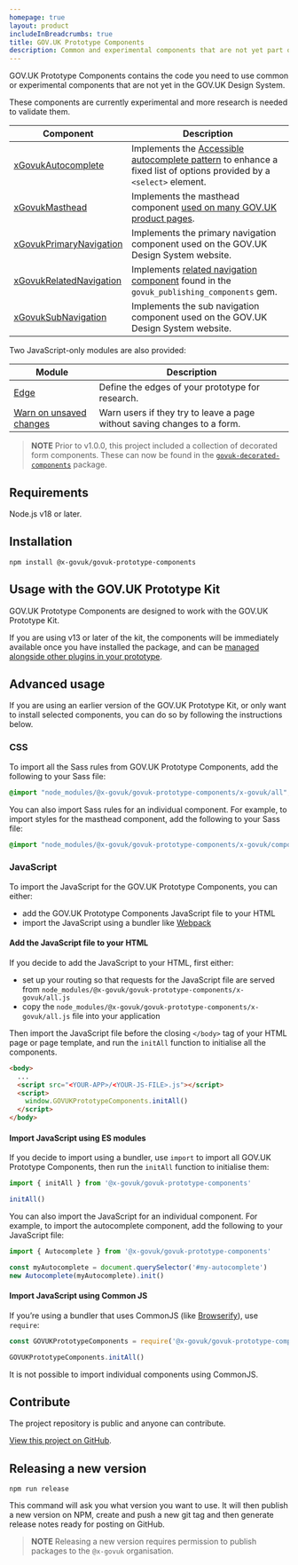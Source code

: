 ```yaml
---
homepage: true
layout: product
includeInBreadcrumbs: true
title: GOV.UK Prototype Components
description: Common and experimental components that are not yet part of the GOV.UK Design System
---
```


GOV.UK Prototype Components contains the code you need to use common or experimental components that are not yet in the GOV.UK Design System.

These components are currently experimental and more research is needed to validate them.

| Component | Description |
| - | - |
| [xGovukAutocomplete](autocomplete) | Implements the [Accessible autocomplete pattern](https://github.com/alphagov/accessible-autocomplete) to enhance a fixed list of options provided by a `<select>` element. |
| [xGovukMasthead](masthead) | Implements the masthead component [used on many GOV.UK product pages](https://github.com/alphagov/product-page-example). |
| [xGovukPrimaryNavigation](primary-navigation) | Implements the primary navigation component used on the GOV.UK Design System website. |
| [xGovukRelatedNavigation](related-navigation/) | Implements [related navigation component](https://components.publishing.service.gov.uk/component-guide/related_navigation) found in the `govuk_publishing_components` gem. |
| [xGovukSubNavigation](sub-navigation) | Implements the sub navigation component used on the GOV.UK Design System website. |

Two JavaScript-only modules are also provided:

| Module | Description |
| - | - |
| [Edge](/edge) | Define the edges of your prototype for research. |
| [Warn on unsaved changes](/warn-on-unsaved-changes) | Warn users if they try to leave a page without saving changes to a form. |

> **NOTE**
> Prior to v1.0.0, this project included a collection of decorated form components. These can now be found in the [`govuk-decorated-components`](https://github.com/x-govuk/govuk-decorated-components) package.

## Requirements

Node.js v18 or later.

## Installation

```shell
npm install @x-govuk/govuk-prototype-components
```

## Usage with the GOV.UK Prototype Kit

GOV.UK Prototype Components are designed to work with the GOV.UK Prototype Kit.

If you are using v13 or later of the kit, the components will be immediately available once you have installed the package, and can be [managed alongside other plugins in your prototype](https://prototype-kit.service.gov.uk/docs/install-and-use-plugins).

## Advanced usage

If you are using an earlier version of the GOV.UK Prototype Kit, or only want to install selected components, you can do so by following the instructions below.

### CSS

To import all the Sass rules from GOV.UK Prototype Components, add the following to your Sass file:

```scss
@import "node_modules/@x-govuk/govuk-prototype-components/x-govuk/all";
```

You can also import Sass rules for an individual component. For example, to import styles for the masthead component, add the following to your Sass file:

```scss
@import "node_modules/@x-govuk/govuk-prototype-components/x-govuk/components/masthead/masthead";
```

### JavaScript

To import the JavaScript for the GOV.UK Prototype Components, you can either:

* add the GOV.UK Prototype Components JavaScript file to your HTML
* import the JavaScript using a bundler like [Webpack](https://webpack.js.org/)

#### Add the JavaScript file to your HTML

If you decide to add the JavaScript to your HTML, first either:

* set up your routing so that requests for the JavaScript file are served from `node_modules/@x-govuk/govuk-prototype-components/x-govuk/all.js`
* copy the `node_modules/@x-govuk/govuk-prototype-components/x-govuk/all.js` file into your application

Then import the JavaScript file before the closing `</body>` tag of your HTML page or page template, and run the `initAll` function to initialise all the components.

```html
<body>
  ...
  <script src="<YOUR-APP>/<YOUR-JS-FILE>.js"></script>
  <script>
    window.GOVUKPrototypeComponents.initAll()
  </script>
</body>
```

#### Import JavaScript using ES modules

If you decide to import using a bundler, use `import` to import all GOV.UK Prototype Components, then run the `initAll` function to initialise them:

```js
import { initAll } from '@x-govuk/govuk-prototype-components'

initAll()
```

You can also import the JavaScript for an individual component. For example, to import the autocomplete component, add the following to your JavaScript file:

```js
import { Autocomplete } from '@x-govuk/govuk-prototype-components'

const myAutocomplete = document.querySelector('#my-autocomplete')
new Autocomplete(myAutocomplete).init()
```

#### Import JavaScript using Common JS

If you’re using a bundler that uses CommonJS (like [Browserify](http://browserify.org/)), use `require`:

```js
const GOVUKPrototypeComponents = require('@x-govuk/govuk-prototype-components')

GOVUKPrototypeComponents.initAll()
```

It is not possible to import individual components using CommonJS.

## Contribute

The project repository is public and anyone can contribute.

[View this project on GitHub](https://github.com/x-govuk/govuk-prototype-components).

## Releasing a new version

`npm run release`

This command will ask you what version you want to use. It will then publish a new version on NPM, create and push a new git tag and then generate release notes ready for posting on GitHub.

> **NOTE**
> Releasing a new version requires permission to publish packages to the `@x-govuk` organisation.
